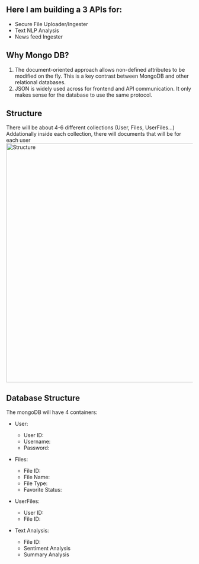 ## Here I am building a 3 APIs for:
* Secure File Uploader/Ingester
* Text NLP Analysis
* News feed Ingester

## Why Mongo DB?
1.  The document-oriented approach allows non-defined attributes to be modified on the fly. This is a key contrast between MongoDB and other relational databases. 
2.  JSON is widely used across for frontend and API communication. It only makes sense for the database to use the same protocol. 

## Structure
There will be about 4-6 different collections (User, Files, UserFiles...)
  Addationally inside each collection, there will documents that will be for each user
<img width="645" alt="Structure" src="https://user-images.githubusercontent.com/64294283/222464606-903732cb-db5e-4458-b021-8642afec1a98.png">


## Database Structure

The mongoDB will have 4 containers:

* User:
	* User ID: 
	* Username:
	* Password:

* Files:
	* File ID:
	* File Name:
	* File Type:
	* Favorite Status:

* UserFiles:
	* User ID:
	* File ID:

* Text Analysis:
	* File ID:
	* Sentiment Analysis
	* Summary Analysis 
	



